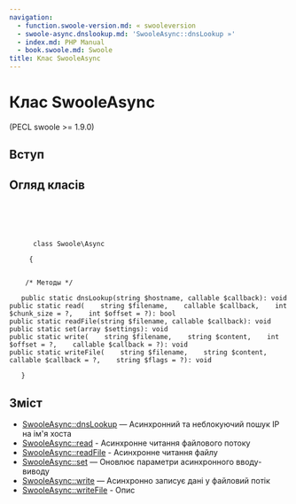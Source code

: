 ```yaml
---
navigation:
  - function.swoole-version.md: « swooleversion
  - swoole-async.dnslookup.md: 'SwooleAsync::dnsLookup »'
  - index.md: PHP Manual
  - book.swoole.md: Swoole
title: Клас SwooleAsync
---
```

# Клас SwooleAsync

(PECL swoole >= 1.9.0)

## Вступ

## Огляд класів

```classsynopsis



    
     
      class Swoole\Async
     
     {


    /* Методы */
    
   public static dnsLookup(string $hostname, callable $callback): void
public static read(    string $filename,    callable $callback,    int $chunk_size = ?,    int $offset = ?): bool
public static readFile(string $filename, callable $callback): void
public static set(array $settings): void
public static write(    string $filename,    string $content,    int $offset = ?,    callable $callback = ?): void
public static writeFile(    string $filename,    string $content,    callable $callback = ?,    string $flags = ?): void

   }
```

## Зміст

-   [SwooleAsync::dnsLookup](swoole-async.dnslookup.md) — Асинхронний та неблокуючий пошук IP на ім'я хоста
-   [SwooleAsync::read](swoole-async.read.md) - Асинхронне читання файлового потоку
-   [SwooleAsync::readFile](swoole-async.readfile.md) - Асинхронне читання файлу
-   [SwooleAsync::set](swoole-async.set.md) — Оновлює параметри асинхронного вводу-виводу
-   [SwooleAsync::write](swoole-async.write.md) — Асинхронно записує дані у файловий потік
-   [SwooleAsync::writeFile](swoole-async.writefile.md) - Опис
